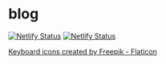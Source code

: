 # blog
[![Netlify Status](https://api.netlify.com/api/v1/badges/1d858ead-bc91-4c9d-a1a5-f932d9ffa079/deploy-status)](https://app.netlify.com/sites/one-ordinary-dev/deploys)
[![Netlify Status](https://api.netlify.com/api/v1/badges/9798e4c2-8751-45c7-aad1-2143a5c0aff1/deploy-status)](https://app.netlify.com/sites/fantastic-pony-edcf0a/deploys)

[Keyboard icons created by Freepik - Flaticon](https://www.flaticon.com/free-icons/keyboard)
